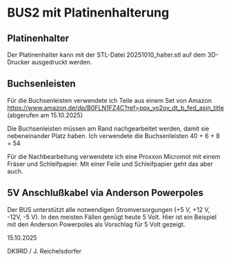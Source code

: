 # BUS2 mit Platinenhalterung 

## Platinenhalter
Der Platinenhalter kann mit der STL-Datei 20251010_halter.stl auf dem 3D-Drucker ausgedruckt werden.

## Buchsenleisten
Für die Buchsenleisten verwendete ich Teile aus einem Set von Amazon https://www.amazon.de/dp/B0FLN1FZ4C?ref=ppx_yo2ov_dt_b_fed_asin_title (abgerufen am 15.10.2025)

Die Buchsenleisten müssen am Rand nachgearbeitet werden, damit sie nebeneinander Platz haben. Ich verwendete die Buchsenleisten 40 + 6 + 8 = 54  

Für die Nachbearbeitung verwendete ich eine Proxxon Micromot mit einem Fräser und Schleifpapier. Mit einer Feile und Schleifpapier geht das aber auch.

## 5V Anschlußkabel via Anderson Powerpoles
Der BUS unterstützt alle notwendigen Stromversorgungen (+5 V, +12 V, -12V, -5 V). In den meisten Fällen genügt heute 5 Volt. Hier ist ein Beispiel mit den Anderson Powerpoles als Vorschlag für 5 Volt gezeigt.


15.10.2025

DK9RD / J. Reichelsdorfer
